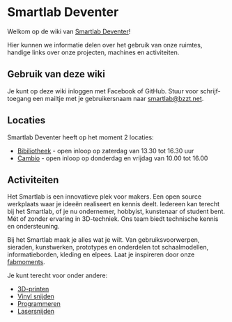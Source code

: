 <!-- TITLE: Smartlab Deventer -->

# Smartlab Deventer
Welkom op de wiki van [Smartlab Deventer](https://smartlabdeventer.nl)!

Hier kunnen we informatie delen over het gebruik van onze ruimtes, handige links over onze projecten, machines en activiteiten.

## Gebruik van deze wiki
Je kunt op deze wiki inloggen met Facebook of GitHub. Stuur voor schrijf-toegang een mailtje met je gebruikersnaam naar [smartlab@bzzt.net](mailto:smartlab@bzzt.net).
## Locaties
Smartlab Deventer heeft op het moment 2 locaties:

* [Bibiliotheek](bibliotheek) - open inloop op zaterdag van 13.30 tot 16.30 uur
* [Cambio](cambio) - open inloop op donderdag en vrijdag van 10.00 tot 16.00
## Activiteiten
Het Smartlab is een innovatieve plek voor makers. Een open source werkplaats waar je ideeën realiseert en kennis deelt. Iedereen kan terecht bij het Smartlab, of je nu ondernemer, hobbyist, kunstenaar of student bent. Mét of zonder ervaring in 3D-techniek. Ons team biedt technische kennis en ondersteuning.

Bij het Smartlab maak je alles wat je wilt. Van gebruiksvoorwerpen, sieraden, kunstwerken, prototypes en onderdelen tot schaalmodellen, informatieborden, kleding en elpees. Laat je inspireren door onze [fabmoments](http://smartlabdeventer.nl/category/fabmoments/).

Je kunt terecht voor onder andere:

* [3D-printen](3d-printen)
* [Vinyl snijden](vinyl-snijden)
* [Programmeren](programmeren)
* [Lasersnijden](lasersnijden)

